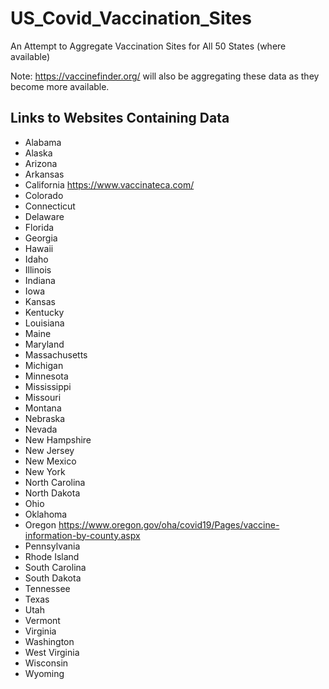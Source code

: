 # US_Covid_Vaccination_Sites
An Attempt to Aggregate Vaccination Sites for All 50 States (where available)

Note: https://vaccinefinder.org/ will also be aggregating these data as they become more available.

## Links to Websites Containing Data

- Alabama
- Alaska
- Arizona
- Arkansas
- California
https://www.vaccinateca.com/
- Colorado
- Connecticut
- Delaware
- Florida
- Georgia
- Hawaii
- Idaho
- Illinois
- Indiana
- Iowa       
- Kansas
- Kentucky
- Louisiana
- Maine
- Maryland      
- Massachusetts
- Michigan
- Minnesota
- Mississippi
- Missouri
- Montana
- Nebraska
- Nevada
- New Hampshire
- New Jersey
- New Mexico
- New York
- North Carolina
- North Dakota
- Ohio
- Oklahoma
- Oregon
https://www.oregon.gov/oha/covid19/Pages/vaccine-information-by-county.aspx
- Pennsylvania
- Rhode Island
- South Carolina
- South Dakota
- Tennessee
- Texas
- Utah
- Vermont
- Virginia
- Washington
- West Virginia
- Wisconsin
- Wyoming
